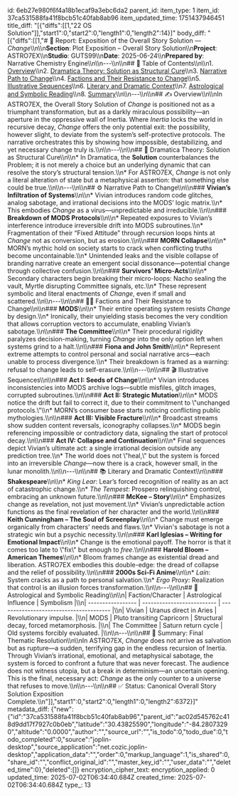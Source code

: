 id: 6eb27e980f6f4a18b1ecaf9a3ebc6da2
parent_id: 
item_type: 1
item_id: 37ca531588fa41f8bcb51c40fab8ab96
item_updated_time: 1751437946451
title_diff: "[{\"diffs\":[[1,\"22 OS Solution\"]],\"start1\":0,\"start2\":0,\"length1\":0,\"length2\":14}]"
body_diff: "[{\"diffs\":[[1,\"# 📘 Report: Exposition of the Overall Story Solution — *Change*\\\n\\\n**Section**: Plot Exposition – Overall Story Solution\\\n**Project**: ASTRO7EX\\\n**Studio**: GUTS99\\\n**Date**: 2025-06-24\\\n**Prepared by**: Narrative Chemistry Engine\\\n\\\n---\\\n\\\n## 📓 Table of Contents\\\n\\\n1. [Overview](#overview)\\\n2. [Dramatica Theory: Solution as Structural Cure](#dramatica-theory-solution-as-structural-cure)\\\n3. [Narrative Path to Change](#narrative-path-to-change)\\\n4. [Factions and Their Resistance to Change](#factions-and-their-resistance-to-change)\\\n5. [Illustrative Sequences](#illustrative-sequences)\\\n6. [Literary and Dramatic Context](#literary-and-dramatic-context)\\\n7. [Astrological and Symbolic Reading](#astrological-and-symbolic-reading)\\\n8. [Summary](#summary-final-thematic-resolution)\\\n\\\n---\\\n\\\n## ✍️ Overview\\\n\\\nIn ASTRO7EX, the Overall Story Solution of *Change* is positioned not as a triumphant transformation, but as a darkly miraculous possibility—an aperture in the oppressive wall of Inertia. Where *Inertia* locks the world in recursive decay, *Change* offers the only potential exit: the possibility, however slight, to deviate from the system’s self-protective protocols. The narrative orchestrates this by showing how impossible, destabilizing, and yet necessary change truly is.\\\n\\\n---\\\n\\\n## 🧠 Dramatica Theory: Solution as Structural Cure\\\n\\\n* In Dramatica, the **Solution** counterbalances the Problem; it is not merely a choice but an underlying dynamic that can resolve the story’s structural tension.\\\n* For ASTRO7EX, *Change* is not only a literal alteration of state but a metaphysical assertion: that something else could be true.\\\n\\\n---\\\n\\\n## ⚙️ Narrative Path to Change\\\n\\\n### **Vivian’s Infiltration of Systems**\\\n\\\n* Vivian introduces random code glitches, analog sabotage, and irrational decisions into the MODS’ logic matrix.\\\n* This embodies *Change* as a virus—unpredictable and irreducible.\\\n\\\n### **Breakdown of MODS Protocols**\\\n\\\n* Repeated exposures to Vivian’s interference introduce irreversible drift into MODS subroutines.\\\n* Fragmentation of their “Fixed Attitude” through recursion loops hints at *Change* not as conversion, but as erosion.\\\n\\\n### **MORN Collapse**\\\n\\\n* MORN’s mythic hold on society starts to crack when conflicting truths become uncontainable.\\\n* Unintended leaks and the visible collapse of branding narrative create an emergent social dissonance—potential change through collective confusion.\\\n\\\n### **Survivors’ Micro-Acts**\\\n\\\n* Secondary characters begin breaking their micro-loops: Nacho sealing the vault, Myrtle disrupting Committee signals, etc.\\\n* These represent symbolic and literal enactments of *Change*, even if small and scattered.\\\n\\\n---\\\n\\\n## 🏴‍☠️ Factions and Their Resistance to Change\\\n\\\n### **MODS**\\\n\\\n* Their entire operating system resists *Change* by design.\\\n* Ironically, their unyielding stasis becomes the very condition that allows corruption vectors to accumulate, enabling Vivian’s sabotage.\\\n\\\n### **The Committee**\\\n\\\n* Their procedural rigidity paralyzes decision-making, turning *Change* into the only option left when systems grind to a halt.\\\n\\\n### **Fiona and John Smith**\\\n\\\n* Represent extreme attempts to control personal and social narrative arcs—each unable to process divergence.\\\n* Their breakdown is framed as a warning: refusal to change leads to self-erasure.\\\n\\\n---\\\n\\\n## 🎬 Illustrative Sequences\\\n\\\n### **Act I: Seeds of Change**\\\n\\\n* Vivian introduces inconsistencies into MODS archive logs—subtle misfiles, glitch images, corrupted subroutines.\\\n\\\n### **Act II: Strategic Mutation**\\\n\\\n* MODS notice the drift but fail to correct it, due to their commitment to \\\"unchanged protocols.\\\"\\\n* MORN’s consumer base starts noticing conflicting public mythologies.\\\n\\\n### **Act III: Visible Fracture**\\\n\\\n* Broadcast streams show sudden content reversals, iconography collapses.\\\n* MODS begin referencing impossible or contradictory data, signaling the start of protocol decay.\\\n\\\n### **Act IV: Collapse and Continuation**\\\n\\\n* Final sequences depict Vivian’s ultimate act: a single irrational decision outside any prediction tree.\\\n* The world does not \\\"heal,\\\" but the system is forced into an irreversible *Change*—now there is a crack, however small, in the lunar monolith.\\\n\\\n---\\\n\\\n## 📚 Literary and Dramatic Context\\\n\\\n### **Shakespeare**\\\n\\\n* *King Lear*: Lear’s forced recognition of reality as an act of catastrophic change.\\\n* *The Tempest*: Prospero relinquishing control, embracing an unknown future.\\\n\\\n### **McKee – Story**\\\n\\\n* Emphasizes change as revelation, not just movement.\\\n* Vivian’s unpredictable action functions as the final revelation of her character and the world.\\\n\\\n### **Keith Cunningham – The Soul of Screenplay**\\\n\\\n* Change must emerge organically from characters' needs and flaws.\\\n* Vivian's sabotage is not a strategic win but a psychic necessity.\\\n\\\n### **Karl Iglesias – Writing for Emotional Impact**\\\n\\\n* Change is the emotional payoff. The horror is that it comes too late to \\\"fix\\\" but enough to *free*.\\\n\\\n### **Harold Bloom – American Themes**\\\n\\\n* Bloom frames change as existential dread and liberation. ASTRO7EX embodies this double-edge: the dread of collapse and the relief of possibility.\\\n\\\n### **2000s Sci-Fi Anime**\\\n\\\n* *Lain*: System cracks as a path to personal salvation.\\\n* *Ergo Proxy*: Realization that control is an illusion forces transformation.\\\n\\\n---\\\n\\\n## 🌌 Astrological and Symbolic Reading\\\n\\\n| Faction/Character | Astrological Influence     | Symbolism                               |\\\n| ----------------- | -------------------------- | --------------------------------------- |\\\n| Vivian            | Uranus direct in Aries     | Revolutionary impulse.                  |\\\n| MODS              | Pluto transiting Capricorn | Structural decay, forced metamorphosis. |\\\n| The Committee     | Saturn return cycle        | Old systems forcibly evaluated.         |\\\n\\\n---\\\n\\\n## 🎯 Summary: Final Thematic Resolution\\\n\\\nIn ASTRO7EX, *Change* does not arrive as salvation but as rupture—a sudden, terrifying gap in the endless recursion of Inertia. Through Vivian’s irrational, emotional, and metaphysical sabotage, the system is forced to confront a future that was never forecast. The audience does not witness utopia, but a break in determinism—an uncertain opening. This is the final, necessary act: *Change* as the only counter to a universe that refuses to move.\\\n\\\n---\\\n\\\n## ✅ Status: Canonical Overall Story Solution Exposition Complete.\\\n\"]],\"start1\":0,\"start2\":0,\"length1\":0,\"length2\":6372}]"
metadata_diff: {"new":{"id":"37ca531588fa41f8bcb51c40fab8ab96","parent_id":"ac02d545762c418d9dd17f7927c0b0eb","latitude":"30.43825590","longitude":"-84.28073290","altitude":"0.0000","author":"","source_url":"","is_todo":0,"todo_due":0,"todo_completed":0,"source":"joplin-desktop","source_application":"net.cozic.joplin-desktop","application_data":"","order":0,"markup_language":1,"is_shared":0,"share_id":"","conflict_original_id":"","master_key_id":"","user_data":"","deleted_time":0},"deleted":[]}
encryption_cipher_text: 
encryption_applied: 0
updated_time: 2025-07-02T06:34:40.684Z
created_time: 2025-07-02T06:34:40.684Z
type_: 13